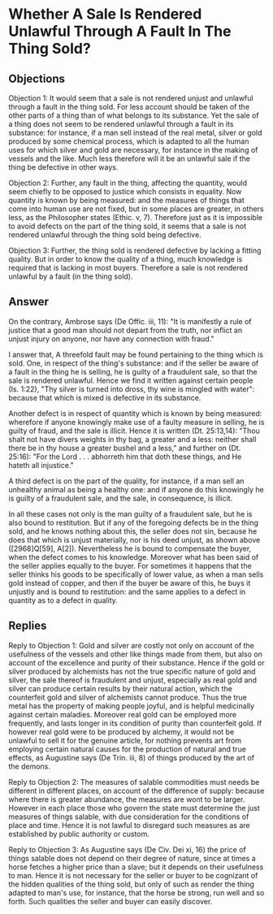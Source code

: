 # Whether A Sale Is Rendered Unlawful Through A Fault In The Thing Sold?

## Objections

Objection 1: It would seem that a sale is not rendered unjust and unlawful through a fault in the thing sold. For less account should be taken of the other parts of a thing than of what belongs to its substance. Yet the sale of a thing does not seem to be rendered unlawful through a fault in its substance: for instance, if a man sell instead of the real metal, silver or gold produced by some chemical process, which is adapted to all the human uses for which silver and gold are necessary, for instance in the making of vessels and the like. Much less therefore will it be an unlawful sale if the thing be defective in other ways.

Objection 2: Further, any fault in the thing, affecting the quantity, would seem chiefly to be opposed to justice which consists in equality. Now quantity is known by being measured: and the measures of things that come into human use are not fixed, but in some places are greater, in others less, as the Philosopher states (Ethic. v, 7). Therefore just as it is impossible to avoid defects on the part of the thing sold, it seems that a sale is not rendered unlawful through the thing sold being defective.

Objection 3: Further, the thing sold is rendered defective by lacking a fitting quality. But in order to know the quality of a thing, much knowledge is required that is lacking in most buyers. Therefore a sale is not rendered unlawful by a fault (in the thing sold).

## Answer

On the contrary, Ambrose says (De Offic. iii, 11): "It is manifestly a rule of justice that a good man should not depart from the truth, nor inflict an unjust injury on anyone, nor have any connection with fraud."

I answer that, A threefold fault may be found pertaining to the thing which is sold. One, in respect of the thing's substance: and if the seller be aware of a fault in the thing he is selling, he is guilty of a fraudulent sale, so that the sale is rendered unlawful. Hence we find it written against certain people (Is. 1:22), "Thy silver is turned into dross, thy wine is mingled with water": because that which is mixed is defective in its substance.

Another defect is in respect of quantity which is known by being measured: wherefore if anyone knowingly make use of a faulty measure in selling, he is guilty of fraud, and the sale is illicit. Hence it is written (Dt. 25:13,14): "Thou shalt not have divers weights in thy bag, a greater and a less: neither shall there be in thy house a greater bushel and a less," and further on (Dt. 25:16): "For the Lord . . . abhorreth him that doth these things, and He hateth all injustice."

A third defect is on the part of the quality, for instance, if a man sell an unhealthy animal as being a healthy one: and if anyone do this knowingly he is guilty of a fraudulent sale, and the sale, in consequence, is illicit.

In all these cases not only is the man guilty of a fraudulent sale, but he is also bound to restitution. But if any of the foregoing defects be in the thing sold, and he knows nothing about this, the seller does not sin, because he does that which is unjust materially, nor is his deed unjust, as shown above ([2968]Q[59], A[2]). Nevertheless he is bound to compensate the buyer, when the defect comes to his knowledge. Moreover what has been said of the seller applies equally to the buyer. For sometimes it happens that the seller thinks his goods to be specifically of lower value, as when a man sells gold instead of copper, and then if the buyer be aware of this, he buys it unjustly and is bound to restitution: and the same applies to a defect in quantity as to a defect in quality.

## Replies

Reply to Objection 1: Gold and silver are costly not only on account of the usefulness of the vessels and other like things made from them, but also on account of the excellence and purity of their substance. Hence if the gold or silver produced by alchemists has not the true specific nature of gold and silver, the sale thereof is fraudulent and unjust, especially as real gold and silver can produce certain results by their natural action, which the counterfeit gold and silver of alchemists cannot produce. Thus the true metal has the property of making people joyful, and is helpful medicinally against certain maladies. Moreover real gold can be employed more frequently, and lasts longer in its condition of purity than counterfeit gold. If however real gold were to be produced by alchemy, it would not be unlawful to sell it for the genuine article, for nothing prevents art from employing certain natural causes for the production of natural and true effects, as Augustine says (De Trin. iii, 8) of things produced by the art of the demons.

Reply to Objection 2: The measures of salable commodities must needs be different in different places, on account of the difference of supply: because where there is greater abundance, the measures are wont to be larger. However in each place those who govern the state must determine the just measures of things salable, with due consideration for the conditions of place and time. Hence it is not lawful to disregard such measures as are established by public authority or custom.

Reply to Objection 3: As Augustine says (De Civ. Dei xi, 16) the price of things salable does not depend on their degree of nature, since at times a horse fetches a higher price than a slave; but it depends on their usefulness to man. Hence it is not necessary for the seller or buyer to be cognizant of the hidden qualities of the thing sold, but only of such as render the thing adapted to man's use, for instance, that the horse be strong, run well and so forth. Such qualities the seller and buyer can easily discover.